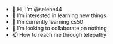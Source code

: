 - 👋 Hi, I’m @selene44
- 👀 I’m interested in learning new things
- 🌱 I’m currently learning cs50
- 💞️ I’m looking to collaborate on nothing 
- 📫 How to reach me through telepathy

<!---
selene44/selene44 is a ✨ special ✨ repository because its `README.md` (this file) appears on your GitHub profile.
You can click the Preview link to take a look at your changes.
--->
